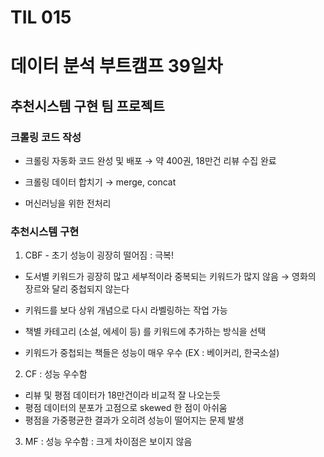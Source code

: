 # TIL 015

# 데이터 분석 부트캠프 39일차

## 추천시스템 구현 팀 프로젝트



### 크롤링 코드 작성

- 크롤링 자동화 코드 완성 및 배포 → 약 400권, 18만건 리뷰 수집 완료

- 크롤링 데이터 합치기 → merge, concat
- 머신러닝을 위한 전처리

### 추천시스템 구현

1. CBF - 초기 성능이 굉장히 떨어짐 : 극복!

- 도서별 키워드가 굉장히 많고 세부적이라 중복되는 키워드가 많지 않음 → 영화의 장르와 달리 중첩되지 않는다

- 키워드를 보다 상위 개념으로 다시 라벨링하는 작업 가능

- 책별 카테고리 (소설, 에세이 등) 를 키워드에 추가하는 방식을 선택

- 키워드가 중첩되는 책들은 성능이 매우 우수 (EX : 베이커리, 한국소설)

2.  CF : 성능 우수함

- 리뷰 및 평점 데이터가 18만건이라 비교적 잘 나오는듯
- 평점 데이터의 분포가 고점으로 skewed 한 점이 아쉬움
- 평점을 가중평균한 결과가 오히려 성능이 떨어지는 문제 발생

3. MF : 성능 우수함 : 크게 차이점은 보이지 않음



